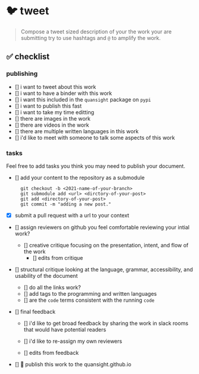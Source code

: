 # 🐦 tweet

> Compose a tweet sized description of your the work your are submitting try to use hashtags and `@` to amplify the work.

## ✅ checklist

### publishing

- [] i want to tweet about this work
- [] i want to have a binder with this work
- [] i want this included in the `quansight` package on `pypi`
- [] i want to publish this fast
- [] i want to take my time editting
- [] there are images in the work
- [] there are videos in the work
- [] there are multiple written languages in this work
- [] i'd like to meet with someone to talk some aspects of this work

### tasks
Feel free to add tasks you think you may need to publish your document.

- [] add your content to the repository as a submodule

        git checkout -b <2021-name-of-your-branch>
        git submodule add <url> <dirctory-of-your-post>
        git add <directory-of-your-post>
        git commit -m "adding a new post."

- [x] submit a pull request with a url to your context
- [] assign reviewers on github you feel comfortable reviewing your intial work?
    - [] creative critique focusing on the presentation, intent, and flow of the work
        - [] edits from critique
- [] structural critique looking at the language, grammar, accessibility, and usability of the document
    - [] do all the links work?
    - [] add tags to the programming and written languages
    - [] are the `code` terms consistent with the running `code`
- [] final feedback

   - [] i'd like to get broad feedback by sharing the work in slack rooms that would have potential readers
   - [] i'd like to re-assign my own reviewers
    
    - [] edits from feedback
- [] 🏁 publish this work to the quansight.github.io
